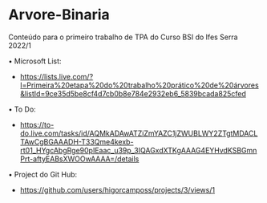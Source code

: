 # Arvore-Binaria
Conteúdo para o primeiro trabalho de TPA do Curso BSI do Ifes Serra 2022/1

• Microsoft List:
  - https://lists.live.com/?l=Primeira%20etapa%20do%20trabalho%20prático%20de%20árvores&listId=9ce35d5be8cf4d7cb0b8e784e2932eb6_5839bcada825cfed

• To Do:
  - https://to-do.live.com/tasks/id/AQMkADAwATZiZmYAZC1jZWUBLWY2ZTgtMDACLTAwCgBGAAADH-T33Qme4kexb-rt01_HYgcAbgRge90pIEaac_u39p_3IQAGxdXTKgAAAG4EYHvdKSBGmnPrt-aftyEABsXWOOwAAAA=/details

• Project do Git Hub:
  - https://github.com/users/higorcamposs/projects/3/views/1
